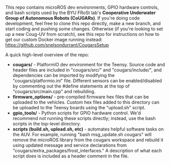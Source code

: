 This repo contains microROS dev environments, GPIO hardware controls, and bash scripts used by the BYU FRoSt lab's **Cooperative Underwater Group of Autonomous Robots (CoUGARs)**. 
If you're doing code development, feel free to clone this repo directly, make a new branch, and start coding and pushing some changes.
Otherwise (if you're looking to set up a new Coug-UV from scratch), see this repo for instructions on how to get our custom Docker image running instead: https://github.com/snelsondurrant/CougarsSetup

A quick high-level overview of the repo:
- **cougars/** - PlatformIO dev environment for the Teensy.
Source code and header files are included in "cougars/src/" and "cougars/include/", and dependencies can be imported by modifying the "cougars/platformio.ini" file.
Different sensors can be enabled/disabled by commenting out the #define statements at the top of "cougars/src/main.cpp" and rebuilding.
- **firmware_options/** - pre-compiled firmware hex files that can be uploaded to the vehicles.
Custom hex files added to this directory can be uploaded to the Teensy boards using the "upload.sh" script.
- **gpio_tools/** - Python scripts for GPIO hardware control.
We'd recommend not running these scripts directly; instead, use the bash scripts in the top-level directory.
- **scripts (build.sh, upload.sh, etc)** - automates helpful software tasks on the AUV.
For example, running "bash msg_update.sh cougars" will remove the microROS library from the cougars workspace and rebuild it using updated message and service declarations from "cougars/extra_packages/frost_interfaces."
A description of what each script does is included as a header comment in the file.
